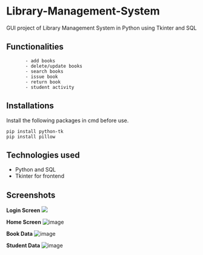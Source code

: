 # Library-Management-System
GUI project of Library Management System in Python using Tkinter and SQL

## Functionalities  
           - add books
           - delete/update books
           - search books
           - issue book
           - return book
           - student activity
         
## Installations
Install the following packages in cmd before use.
```
pip install python-tk
pip install pillow
```


## Technologies used 
* Python and SQL
* Tkinter for frontend


## Screenshots

**Login Screen**
![](screenshots/1.jpg)

**Home Screen**
![image](https://github.com/user-attachments/assets/377edbff-77e5-4faa-9463-b0102c603df7)


**Book Data**
![image](https://github.com/user-attachments/assets/637d8025-e28e-4112-8acb-511514f6086f)

**Student Data**
![image](https://github.com/user-attachments/assets/b2cc018e-5f53-4d31-abf7-500360cedc26)

